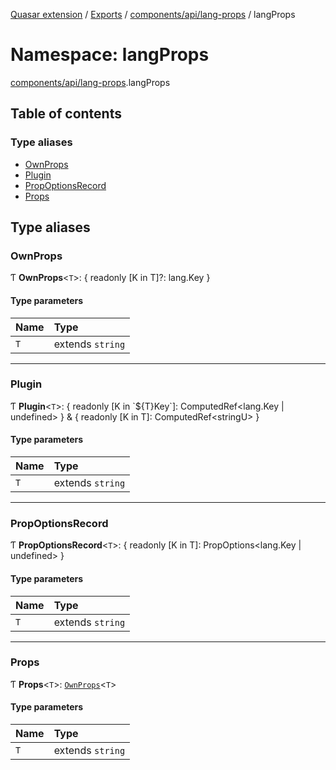 [Quasar extension](../index.md) / [Exports](../modules.md) / [components/api/lang-props](components_api_lang_props.md) / langProps

# Namespace: langProps

[components/api/lang-props](components_api_lang_props.md).langProps

## Table of contents

### Type aliases

- [OwnProps](components_api_lang_props.langProps.md#ownprops)
- [Plugin](components_api_lang_props.langProps.md#plugin)
- [PropOptionsRecord](components_api_lang_props.langProps.md#propoptionsrecord)
- [Props](components_api_lang_props.langProps.md#props)

## Type aliases

### OwnProps

Ƭ **OwnProps**<`T`\>: { readonly [K in T]?: lang.Key }

#### Type parameters

| Name | Type |
| :------ | :------ |
| `T` | extends `string` |

___

### Plugin

Ƭ **Plugin**<`T`\>: { readonly [K in \`${T}Key\`]: ComputedRef<lang.Key \| undefined\> } & { readonly [K in T]: ComputedRef<stringU\> }

#### Type parameters

| Name | Type |
| :------ | :------ |
| `T` | extends `string` |

___

### PropOptionsRecord

Ƭ **PropOptionsRecord**<`T`\>: { readonly [K in T]: PropOptions<lang.Key \| undefined\> }

#### Type parameters

| Name | Type |
| :------ | :------ |
| `T` | extends `string` |

___

### Props

Ƭ **Props**<`T`\>: [`OwnProps`](components_api_lang_props.langProps.md#ownprops)<`T`\>

#### Type parameters

| Name | Type |
| :------ | :------ |
| `T` | extends `string` |
